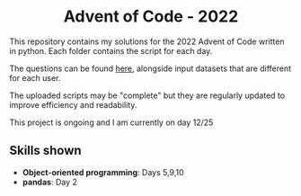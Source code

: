 <h1 align = "center">
  Advent of Code - 2022
  </h1>

This repository contains my solutions for the 2022 Advent of Code written in python. Each folder contains the script for each day.

The questions can be found [here](https://adventofcode.com/2022/), alongside input datasets that are different for each user.

The uploaded scripts may be "complete" but they are regularly updated to improve efficiency and readability. 

This project is ongoing and I am currently on day 12/25

<h2>
  Skills shown
  </h2>

* **Object-oriented programming**: Days 5,9,10
* **pandas**: Day 2
